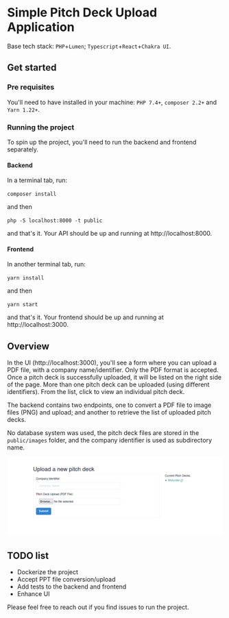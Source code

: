 # Simple Pitch Deck Upload Application

Base tech stack: `PHP`+`Lumen`; `Typescript`+`React`+`Chakra UI`.

## Get started

### Pre requisites
You'll need to have installed in your machine: `PHP 7.4+`, `composer 2.2+` and `Yarn 1.22+`.

### Running the project
To spin up the project, you'll need to run the backend and frontend separately.

#### Backend
In a terminal tab, run:

`composer install`

and then

`php -S localhost:8000 -t public`

and that's it. Your API should be up and running at http://localhost:8000.


#### Frontend

In another terminal tab, run:

`yarn install`

and then

`yarn start`

and that's it. Your frontend should be up and running at http://localhost:3000.


## Overview

In the UI (http://localhost:3000), you'll see a form where you can upload a PDF file, with a company name/identifier. 
Only the PDF format is accepted. 
Once a pitch deck is successfully uploaded, it will be listed on the right side of the page. 
More than one pitch deck can be uploaded (using different identifiers). From the list, click to view an individual pitch deck.

The backend contains two endpoints, one to convert a PDF file to image files (PNG) and upload; and another to retrieve the 
list of uploaded pitch decks.

No database system was used, the pitch deck files are stored in the `public/images` folder, and the company identifier is used as 
subdirectory name.


![img.png](img.png)


## TODO list
- Dockerize the project
- Accept PPT file conversion/upload
- Add tests to the backend and frontend
- Enhance UI


Please feel free to reach out if you find issues to run the project.
